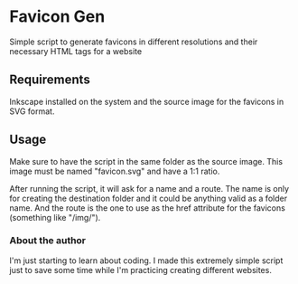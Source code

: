 # Favicon Gen
Simple script to generate favicons in different resolutions and their necessary HTML tags for a website

## Requirements

Inkscape installed on the system and the source image for the favicons in SVG format.

## Usage
Make sure to have the script in the same folder as the source image. This image must be named "favicon.svg" and have a 1:1 ratio.

After running the script, it will ask for a name and a route. The name is only for creating the destination folder and it could be anything valid as a folder name. And the route is the one to use as the href attribute for the favicons (something like "/img/").

### About the author

I'm just starting to learn about coding. I made this extremely simple script just to save some time while I'm practicing creating different websites.
